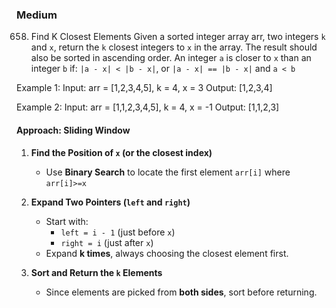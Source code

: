 ### Medium
658. Find K Closest Elements
Given a sorted integer array arr, two integers `k` and `x`, return the `k` closest integers to `x` in the array. The result should also be sorted in ascending order.
An integer `a` is closer to `x` than an integer `b` if:
`|a - x| < |b - x|`, or
`|a - x| == |b - x|` and `a < b`
 

Example 1:
Input: arr = [1,2,3,4,5], k = 4, x = 3
Output: [1,2,3,4]

Example 2:
Input: arr = [1,1,2,3,4,5], k = 4, x = -1
Output: [1,1,2,3]

#### **Approach: Sliding Window**
1. **Find the Position of `x` (or the closest index)**
   - Use **Binary Search** to locate the first element `arr[i]` where `arr[i]>=x`
2. **Expand Two Pointers (`left` and `right`)**
   - Start with:
     - `left = i - 1` (just before `x`)
     - `right = i` (just after `x`)
   - Expand **k times**, always choosing the closest element first.

3. **Sort and Return the `k` Elements**
   - Since elements are picked from **both sides**, sort before returning.
